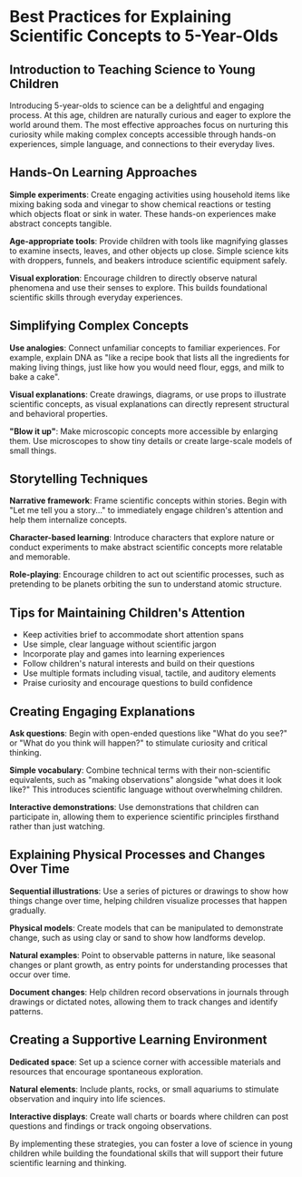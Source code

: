 # Best Practices for Explaining Scientific Concepts to 5-Year-Olds

## Introduction to Teaching Science to Young Children

Introducing 5-year-olds to science can be a delightful and engaging process. At this age, children are naturally curious and eager to explore the world around them. The most effective approaches focus on nurturing this curiosity while making complex concepts accessible through hands-on experiences, simple language, and connections to their everyday lives.

## Hands-On Learning Approaches

**Simple experiments**: Create engaging activities using household items like mixing baking soda and vinegar to show chemical reactions or testing which objects float or sink in water. These hands-on experiences make abstract concepts tangible.

**Age-appropriate tools**: Provide children with tools like magnifying glasses to examine insects, leaves, and other objects up close. Simple science kits with droppers, funnels, and beakers introduce scientific equipment safely.

**Visual exploration**: Encourage children to directly observe natural phenomena and use their senses to explore. This builds foundational scientific skills through everyday experiences.

## Simplifying Complex Concepts

**Use analogies**: Connect unfamiliar concepts to familiar experiences. For example, explain DNA as "like a recipe book that lists all the ingredients for making living things, just like how you would need flour, eggs, and milk to bake a cake".

**Visual explanations**: Create drawings, diagrams, or use props to illustrate scientific concepts, as visual explanations can directly represent structural and behavioral properties.

**"Blow it up"**: Make microscopic concepts more accessible by enlarging them. Use microscopes to show tiny details or create large-scale models of small things.

## Storytelling Techniques

**Narrative framework**: Frame scientific concepts within stories. Begin with "Let me tell you a story..." to immediately engage children's attention and help them internalize concepts.

**Character-based learning**: Introduce characters that explore nature or conduct experiments to make abstract scientific concepts more relatable and memorable.

**Role-playing**: Encourage children to act out scientific processes, such as pretending to be planets orbiting the sun to understand atomic structure.

## Tips for Maintaining Children's Attention

* Keep activities brief to accommodate short attention spans
* Use simple, clear language without scientific jargon
* Incorporate play and games into learning experiences
* Follow children's natural interests and build on their questions
* Use multiple formats including visual, tactile, and auditory elements
* Praise curiosity and encourage questions to build confidence

## Creating Engaging Explanations

**Ask questions**: Begin with open-ended questions like "What do you see?" or "What do you think will happen?" to stimulate curiosity and critical thinking.

**Simple vocabulary**: Combine technical terms with their non-scientific equivalents, such as "making observations" alongside "what does it look like?" This introduces scientific language without overwhelming children.

**Interactive demonstrations**: Use demonstrations that children can participate in, allowing them to experience scientific principles firsthand rather than just watching.

## Explaining Physical Processes and Changes Over Time

**Sequential illustrations**: Use a series of pictures or drawings to show how things change over time, helping children visualize processes that happen gradually.

**Physical models**: Create models that can be manipulated to demonstrate change, such as using clay or sand to show how landforms develop.

**Natural examples**: Point to observable patterns in nature, like seasonal changes or plant growth, as entry points for understanding processes that occur over time.

**Document changes**: Help children record observations in journals through drawings or dictated notes, allowing them to track changes and identify patterns.

## Creating a Supportive Learning Environment

**Dedicated space**: Set up a science corner with accessible materials and resources that encourage spontaneous exploration.

**Natural elements**: Include plants, rocks, or small aquariums to stimulate observation and inquiry into life sciences.

**Interactive displays**: Create wall charts or boards where children can post questions and findings or track ongoing observations.

By implementing these strategies, you can foster a love of science in young children while building the foundational skills that will support their future scientific learning and thinking.
